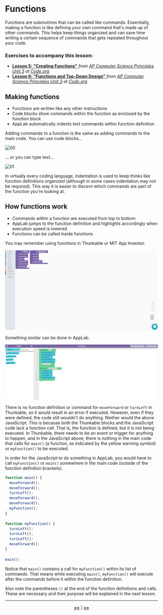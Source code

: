 # Functions

Functions are subroutines that can be called like commands. Essentially, making a function is like defining your own command that's made up of other commands. This helps keep things organized and can save time writing a certain sequence of commands that gets repeated throughout your code.

### Exercises to accompany this lesson:
<ul>

<li><b><a href="https://studio.code.org/s/csp3-2019/stage/5/puzzle/1" target="_blank">Lesson 5: "Creating Functions"</a></b> <i>from <a href="https://studio.code.org/s/csp3-2019">AP Computer Science Principles Unit 3</a> at <a href="https://code.org">Code.org</a></i></li>

<li><b><a href="https://studio.code.org/s/csp3-2019/stage/6/puzzle/1" target="_blank">Lesson 6: "Functions and Top-Down Design"</a></b> <i>from <a href="https://studio.code.org/s/csp3-2019">AP Computer Science Principles Unit 3</a> at <a href="https://code.org">Code.org</a></i></li>

</ul>

## Making functions

* Functions are written like any other instructions
* Code blocks show commands within the function as enclosed by the function block
* AppLab automatically indents text commands within function definition

Adding commands to a function is the same as adding commands to the main code. You can use code blocks...

![00](https://raw.githubusercontent.com/sBondoc/OAI-Summer-2019/master/assets/lesson-02/00.gif "Adding code blocks to function blocks.")

... or you can type text...

![01](https://raw.githubusercontent.com/sBondoc/OAI-Summer-2019/master/assets/lesson-02/01.gif "Adding text to function definitions.")

In virtually every coding language, indentation is used to keep thinks like function definitions organized (although in some cases indentation may not be required). This way it is easier to discern which commands are part of the function you're looking at.

## How functions work

* Commands within a function are executed from top to bottom
* AppLab jumps to the function definition and highlights accordingly when execution speed is lowered
* Functions can be called inside functions

You may remember using functions in Thunkable or MIT App Inventor.

![02](https://raw.githubusercontent.com/sBondoc/OAI-Summer-2019/master/assets/lesson-02/02.png "Thunkable function blocks.")

Something similar can be done in AppLab.

![03](https://raw.githubusercontent.com/sBondoc/OAI-Summer-2019/master/assets/lesson-02/03.png "AppLab function blocks.")

There is no function definition or command for `moveForward` or `turnLeft` in Thunkable, so it would result in an error if executed. However, even if they were defined, the code still wouldn't do anything. Niether would the above JavaScript. This is because both the Thunkable blocks and the JavaScript code lack a function call. That is, the function is defined, but it is not being executed. In Thunkable, there needs to be an event or trigger for anything to happen, and in the JavaScript above, there is nothing in the main code that calls for `main()` (a function, as indicated by the yellow warning symbol) or `myFunction()` to be executed.

In order for the JavaScript to do something in AppLab, you would have to call `myFunction()` or `main()` somewhere in the main code (outside of the function definition brackets).

```javascript
function main() {
  moveForward();
  moveForward();
  turnLeft();
  moveForward();
  moveForward();
  myFunction();
}

function myFunction() {
  turnLeft();
  turnLeft();
  turnLeft();
  moveForward();
}

main();
```

Notice that `main()` contains a call for `myFunction()` within its list of commands. That means while executing `main()`, `myFunction()` will execute after the commands before it within the function definition.

Also note the parentheses `()` at the end of the function definitions and calls. These are necessary and their purpose will be explained in the next lesson.

---

<div align="center"><a href = "https://sbondoc.github.io/OAI-Summer-2019/pages/lessons/lesson-01.html"><b><<</b></a> | <a href = "https://sbondoc.github.io/OAI-Summer-2019/pages/lessons/lesson-03.html"><b>>></b></a></div>
